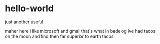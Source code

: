 # hello-world
just another useful

maher here i like microsoft and gmail that's what in bade og
ive had tacos on the moon and find then far superior to earth tacos
